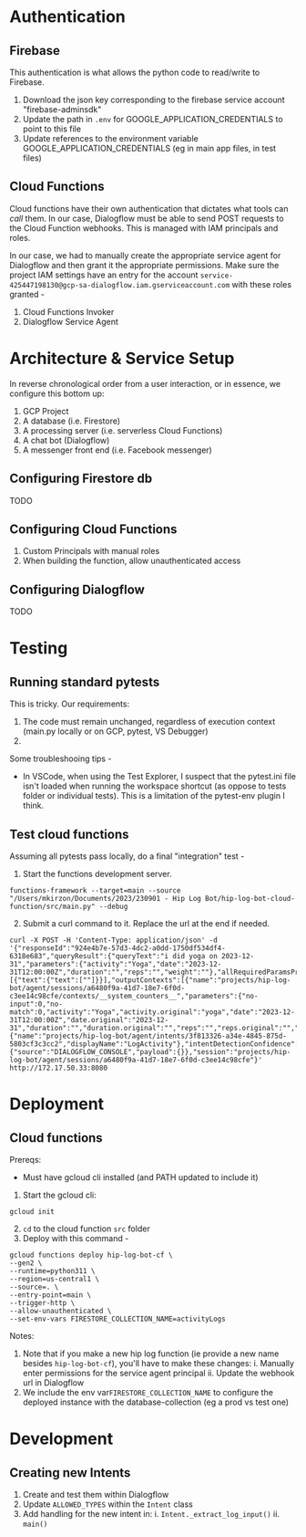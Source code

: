 # Authentication

## Firebase
This authentication is what allows the python code to read/write to Firebase. 

1. Download the json key corresponding to the firebase service account "firebase-adminsdk"
2. Update the path in `.env` for GOOGLE_APPLICATION_CREDENTIALS to point to this file 
2. Update references to the environment variable GOOGLE_APPLICATION_CREDENTIALS (eg in main app files, in test files)

## Cloud Functions
Cloud functions have their own authentication that dictates what tools can _call_ them. In our case, Dialogflow must be able to send POST requests to the Cloud Function webhooks. 
This is managed with IAM principals and roles.

In our case, we had to manually create the appropriate service agent for Dialogflow and then grant it the appropriate permissions. Make sure the project IAM settings have an entry for the account  `service-425447198130@gcp-sa-dialogflow.iam.gserviceaccount.com` with these roles granted - 
1. Cloud Functions Invoker
2. Dialogflow Service Agent


# Architecture & Service Setup

In reverse chronological order from a user interaction, or in essence, we configure this bottom up: 
1. GCP Project
2. A database (i.e. Firestore)
3. A processing server (i.e. serverless Cloud Functions) 
4. A chat bot (Dialogflow)
5. A messenger front end (i.e. Facebook messenger)


## Configuring Firestore db
TODO 

## Configuring Cloud Functions

1. Custom Principals with manual roles 
2. When building the function, allow unauthenticated access 

## Configuring Dialogflow
TODO

# Testing

## Running standard pytests

This is tricky. Our requirements: 
1) The code must remain unchanged, regardless of execution context (main.py locally or on GCP, pytest, VS Debugger)
2) 

Some troubleshooing tips -
* In VSCode, when using the Test Explorer, I suspect that the pytest.ini file isn't loaded when running the workspace shortcut (as oppose to tests folder or individual tests). This is a limitation of the pytest-env plugin I think. 

## Test cloud functions

Assuming all pytests pass locally, do a final "integration" test -

1. Start the functions development server. 
```
functions-framework --target=main --source "/Users/mkirzon/Documents/2023/230901 - Hip Log Bot/hip-log-bot-cloud-function/src/main.py" --debug
```

2. Submit a curl command to it. Replace the url at the end if needed. 
```
curl -X POST -H 'Content-Type: application/json' -d '{"responseId":"924e4b7e-57d3-4dc2-a0dd-1750df534df4-6318e683","queryResult":{"queryText":"i did yoga on 2023-12-31","parameters":{"activity":"Yoga","date":"2023-12-31T12:00:00Z","duration":"","reps":"","weight":""},"allRequiredParamsPresent":true,"fulfillmentMessages":[{"text":{"text":[""]}}],"outputContexts":[{"name":"projects/hip-log-bot/agent/sessions/a6480f9a-41d7-18e7-6f0d-c3ee14c98cfe/contexts/__system_counters__","parameters":{"no-input":0,"no-match":0,"activity":"Yoga","activity.original":"yoga","date":"2023-12-31T12:00:00Z","date.original":"2023-12-31","duration":"","duration.original":"","reps":"","reps.original":"","weight":"","weight.original":""}}],"intent":{"name":"projects/hip-log-bot/agent/intents/3f813326-a34e-4845-875d-5803cf3c3cc2","displayName":"LogActivity"},"intentDetectionConfidence":1,"languageCode":"en"},"originalDetectIntentRequest":{"source":"DIALOGFLOW_CONSOLE","payload":{}},"session":"projects/hip-log-bot/agent/sessions/a6480f9a-41d7-18e7-6f0d-c3ee14c98cfe"}' http://172.17.50.33:8080
```

# Deployment

## Cloud functions

Prereqs:
* Must have gcloud cli installed (and PATH updated to include it)

1. Start the gcloud cli: 
```
gcloud init
```
2. `cd` to the cloud function `src` folder 
3. Deploy with this command - 
```
gcloud functions deploy hip-log-bot-cf \
--gen2 \
--runtime=python311 \
--region=us-central1 \
--source=. \
--entry-point=main \
--trigger-http \
--allow-unauthenticated \
--set-env-vars FIRESTORE_COLLECTION_NAME=activityLogs
```

Notes:
1. Note that if you make a new hip log function (ie provide a new name besides `hip-log-bot-cf`), you'll have to make these changes: 
    i. Manually enter permissions for the service agent principal
    ii. Update the webhook url in Dialogflow
1. We include the env var`FIRESTORE_COLLECTION_NAME` to configure the deployed instance with the database-collection (eg a prod vs test one)



# Development

## Creating new Intents

1. Create and test them within Dialogflow
2. Update `ALLOWED_TYPES` within the `Intent` class
3. Add handling for the new intent in: 
    i. `Intent._extract_log_input()`
    ii. `main()`


